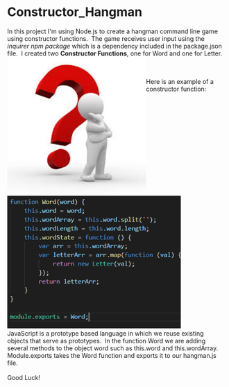 # Constructor_Hangman
<!--  -->
In this project I'm using Node.js to create a hangman command line game using constructor functions.&nbsp; The game receives user input using the *inquirer npm package* which is a dependency included in the package.json file.&nbsp; I created two **Constructor Functions**, one for Word and one for Letter.
<img src="images/question.jpg" alt="Drawing" style="width: 320px; float: left;" />
<br>
<br>
<br>
 
 
Here is an example of a constructor function:
<br>
<img src="images/constructorfunctions.PNG" alt="Drawing" style="width: 400px; float: center;" />
<br>
JavaScript is a prototype based language in which we reuse existing objects that serve as prototypes. &nbsp;In the function Word we are adding several methods to the object word such as this.word and this.wordArray.&nbsp; Module.exports takes the Word function and exports it to our hangman.js file.
<br>
<br>
Good Luck!


 

 

 



 
